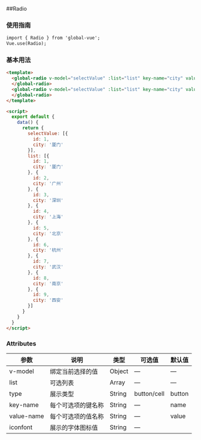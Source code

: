 ##Radio

### 使用指南
```html
import { Radio } from 'global-vue';
Vue.use(Radio);

```
### 基本用法

```html
<template>
  <global-radio v-model="selectValue" :list="list" key-name="city" value-name="id" type="button" iconfont="&#xe756;">
  </global-radio>
  <global-radio v-model="selectValue" :list="list" key-name="city" value-name="id" type="cell" iconfont="&#xe756;">
  </global-radio>
</template>

<script>
  export default {
    data() {
      return {
        selectValue: [{
          id: 1,
          city: '厦门'
        }],
        list: [{
          id: 1,
          city: '厦门'
        }, {
          id: 2,
          city: '广州'
        }, {
          id: 3,
          city: '深圳'
        }, {
          id: 4,
          city: '上海'
        }, {
          id: 5,
          city: '北京'
        }, {
          id: 6,
          city: '杭州'
        }, {
          id: 7,
          city: '武汉'
        }, {
          id: 8,
          city: '南京'
        }, {
          id: 9,
          city: '西安'
        }]
      }
    }
  }
</script>
```

### Attributes

| 参数      | 说明          | 类型      | 可选值       | 默认值   |
|---------- |--------     |---------- |-------------|-------- |
| v-model   | 绑定当前选择的值 | Object   | —          | —       |
| list      | 可选列表      | Array    | —         |       — |
| type      | 展示类型      | String   | button/cell |    button  |
| key-name  | 每个可选项的键名称 | String    | —       |   name |
| value-name | 每个可选项的值名称    | String   | —    |  value |
| iconfont | 展示的字体图标值    | String   | —    |   |

